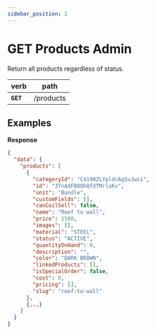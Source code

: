 ```yaml
---
sidebar_position: 2
---
```


# GET Products Admin

Return all products regardless of status.

| verb      | path      |
| --------- | --------- |
| **`GET`** | /products |

## Examples

**Response**

```json
{
  "data": {
    "products": [
      {
        "categoryId": "C4190ZLYpldcAg5uJwii",
        "id": "37nAdFB8QhQfdTMrlxKv",
        "unit": "Bundle",
        "customFields": [],
        "canCoilSell": false,
        "name": "Roof to wall",
        "price": 1500,
        "images": [],
        "material": "STEEL",
        "status": "ACTIVE",
        "quantityOnHand": 0,
        "description": "",
        "color": "DARK BROWN",
        "linkedProducts": [],
        "isSpecialOrder": false,
        "cost": 0,
        "pricing": [],
        "slug": "roof-to-wall"
      },
      {...}
    ]
  }
}
```
